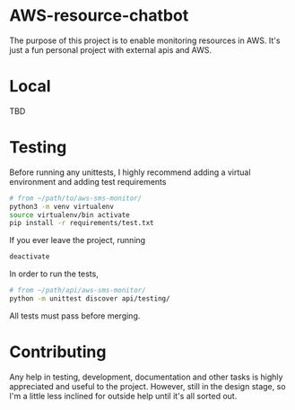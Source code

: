 # AWS-resource-chatbot

The purpose of this project is to enable monitoring resources in AWS. It's just a fun personal project with external apis and AWS.


# Local

TBD

# Testing

Before running any unittests, I highly recommend adding a virtual environment and adding test requirements

```bash
# from ~/path/to/aws-sms-monitor/
python3 -m venv virtualenv
source virtualenv/bin activate
pip install -r requirements/test.txt
```

If you ever leave the project, running 

```bash
deactivate 
```

In order to run the tests, 

```bash
# from ~/path/api/aws-sms-monitor/
python -m unittest discover api/testing/ 
```

All tests must pass before merging.

# Contributing

Any help in testing, development, documentation and other tasks is highly appreciated and useful to the project. However, still in the design stage, so I'm a little less inclined for outside help until it's all sorted out. 
